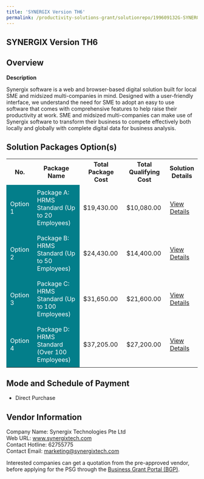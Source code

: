 ```yaml
---
title: 'SYNERGIX Version TH6'
permalink: /productivity-solutions-grant/solutionrepo/199609132G-SYNERGIX-v-TH6-G
---
```


## SYNERGIX Version TH6

## Overview

**Description**

Synergix software is a web and browser-based digital solution built for local SME and midsized multi-companies in mind. Designed with a user-friendly interface, we understand the need for SME to adopt an easy to use software that comes with comprehensive features to help raise their productivity at work. SME and midsized multi-companies can make use of Synergix software to transform their business to compete effectively both locally and globally with complete digital data for business analysis.

## Solution Packages Option(s)

<table>
<tr>
<th><b>No.</b></th>
<th><b>Package Name</b></th>
<th><b>Total Package Cost</b></th>
<th><b>Total Qualifying Cost</b></th>
<th><b>Solution Details</b></th>
</tr>
<tr>
<td style='padding: 10px; background-color: #037E8A; color: #FFFFFF;'>Option 1</td>
<td style='padding: 10px; background-color: #037E8A; color: #FFFFFF;'>Package A: HRMS Standard (Up to 20 Employees)</td>
<td style='padding: 10px;'>$19,430.00</td>
<td style='padding: 10px;'>$10,080.00</td>
<td style='padding: 10px;'><a href='/images/psg/Synergix_Technologies_SYNERGIX_23052024_Desensitised_Annex3_Part1.pdf' target='_blank'>View Details</a></td>
</tr>
<tr>
<td style='padding: 10px; background-color: #037E8A; color: #FFFFFF;'>Option 2</td>
<td style='padding: 10px; background-color: #037E8A; color: #FFFFFF;'>Package B: HRMS Standard (Up to 50 Employees)</td>
<td style='padding: 10px;'>$24,430.00</td>
<td style='padding: 10px;'>$14,400.00</td>
<td style='padding: 10px;'><a href='/images/psg/Synergix_Technologies_SYNERGIX_23052024_Desensitised_Annex3_Part2.pdf' target='_blank'>View Details</a></td>
</tr>
<tr>
<td style='padding: 10px; background-color: #037E8A; color: #FFFFFF;'>Option 3</td>
<td style='padding: 10px; background-color: #037E8A; color: #FFFFFF;'>Package C: HRMS Standard (Up to 100 Employees)</td>
<td style='padding: 10px;'>$31,650.00</td>
<td style='padding: 10px;'>$21,600.00</td>
<td style='padding: 10px;'><a href='/images/psg/Synergix_Technologies_SYNERGIX_23052024_Desensitised_Annex3_Part3.pdf' target='_blank'>View Details</a></td>
</tr>
<tr>
<td style='padding: 10px; background-color: #037E8A; color: #FFFFFF;'>Option 4</td>
<td style='padding: 10px; background-color: #037E8A; color: #FFFFFF;'>Package D: HRMS Standard (Over 100 Employees)</td>
<td style='padding: 10px;'>$37,205.00</td>
<td style='padding: 10px;'>$27,200.00</td>
<td style='padding: 10px;'><a href='/images/psg/Synergix_Technologies_SYNERGIX_23052024_Desensitised_Annex3_Part4.pdf' target='_blank'>View Details</a></td>
</tr>
</table>

## Mode and Schedule of Payment

 - Direct Purchase

## Vendor Information

 Company Name: Synergix Technologies Pte Ltd<br>Web URL: www.synergixtech.com <br>Contact Hotline: 62755775 <br>Contact Email: marketing@synergixtech.com <br>

Interested companies can get a quotation from the pre-approved vendor, before applying for the PSG through the <a href='https://www.businessgrants.gov.sg/' target='_blank' rel='noopener'>Business Grant Portal (BGP)</a>.

<script src="/jquery/resize-tables.js"></script>
